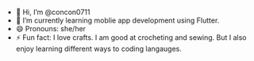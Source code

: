 - 👋 Hi, I’m @concon0711
- 🌱 I’m currently learning moblie app development using Flutter. 
- 😄 Pronouns: she/her
- ⚡ Fun fact: I love crafts. I am good at crocheting and sewing. But I also enjoy learning different ways to coding langauges. 

<!---
concon0711/concon0711 is a ✨ special ✨ repository because its `README.md` (this file) appears on your GitHub profile.
You can click the Preview link to take a look at your changes.
--->
